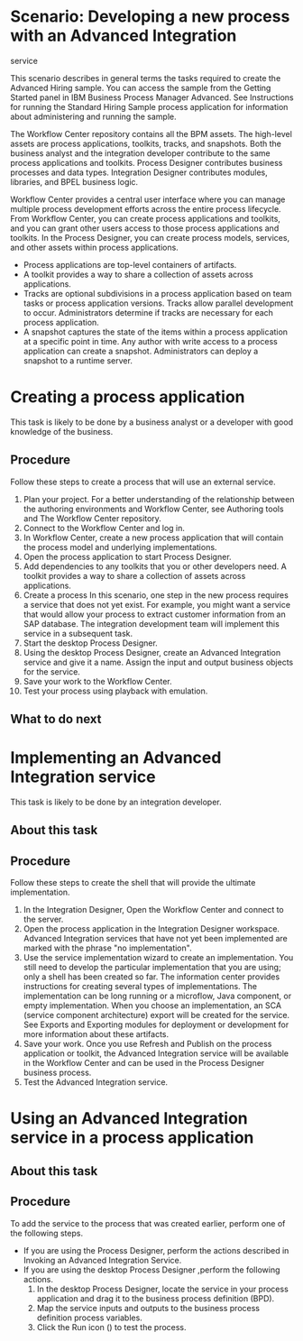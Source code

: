 <!-- image -->

# Scenario: Developing a new process with an Advanced Integration
service

This scenario describes in general terms the tasks required to create the Advanced Hiring sample.
You can access the sample from the Getting Started panel in IBM Business Process Manager Advanced.
See Instructions for running the Standard Hiring Sample process application for information about administering and running
the sample.

<!-- image -->

The Workflow Center repository
contains all the BPM assets. The high-level assets are process applications,
toolkits, tracks, and snapshots. Both the business analyst and the
integration developer contribute to the same process applications
and toolkits. Process Designer contributes
business processes and data types. Integration Designer contributes
modules, libraries, and BPEL business logic.

Workflow Center
provides a central user interface where you can manage multiple process
development efforts across the entire process lifecycle. From Workflow Center,
you can create process applications and toolkits, and you can grant
other users access to those process applications and toolkits. In
the Process Designer,
you can create process models, services, and other assets within process
applications.

- Process applications are top-level containers of
artifacts.
- A toolkit provides a way to share a collection of
assets across applications.
- Tracks are optional subdivisions in a process application
based on team tasks or process application versions. Tracks allow
parallel development to occur. Administrators determine if tracks
are necessary for each process application.
- A snapshot captures the state of the items within
a process application at a specific point in time. Any author with
write access to a process application can create a snapshot. Administrators
can deploy a snapshot to a runtime server.

# Creating a process application

This task is likely to be done by a business analyst or
a developer with good knowledge of the business.

## Procedure

Follow these steps to create a process that will use
an external service.

1. Plan your project. For a better understanding of the relationship between the
authoring environments and Workflow Center, see Authoring tools and The Workflow Center repository.
2. Connect to the Workflow Center and
log in.
3. In Workflow Center, create a new process application that
will contain the process model and underlying implementations.
4. Open the process application to start Process Designer.
5. Add dependencies to
any toolkits that you or other developers need. A toolkit provides
a way to share a collection of assets across applications.
6. Create a process 
In this scenario, one step in the new process requires a service
that does not yet exist. For example, you might want a service that
would allow your process to extract customer information from an SAP
database. The integration development team will implement this service
in a subsequent task.
7. Start the desktop Process Designer.
8. Using the desktop Process Designer, create an Advanced Integration service and
give it a name. Assign the input and output business objects for the
service.
9. Save your work to the Workflow Center.
10. Test your process using playback with emulation.

## What to do next

# Implementing an Advanced Integration service

This task is likely to be done by an integration developer.

## About this task

## Procedure

Follow these steps to create the shell that will provide
the ultimate implementation.

1. In the Integration Designer, Open the Workflow Center and
connect to the server.
2. Open the process application in
the Integration Designer workspace.
Advanced Integration services that have not yet been implemented
are marked with the phrase "no implementation".
3. Use the service implementation wizard to create an implementation.
You still need to develop the particular implementation that
you are using; only a shell has been created so far. The information
center provides instructions for creating several types of implementations.
The implementation can be long running or a microflow, Java component,
or empty implementation. When you choose an implementation, an SCA
(service component architecture) export will be created for the service.
See Exports and Exporting modules for deployment or development for
more information about these artifacts.
4. Save your work. Once you use Refresh and Publish on
the process application or toolkit, the Advanced Integration service
will be available in the Workflow Center and
can be used in the Process Designer business
process.
5. Test the Advanced
Integration service.

# Using an Advanced Integration service in a process application

## About this task

## Procedure

To add the service to the process that was created earlier,
perform one of the following steps.

- If you are using the Process Designer,
perform the actions described in Invoking an Advanced Integration Service.
- If you are using the desktop Process Designer ,perform the following actions.
    1. In the desktop Process Designer,
locate the service in your process application and drag it to the
business process definition (BPD).
    2. Map the service
inputs and outputs to the business process definition process variables.
    3. Click the Run icon () to test the process.